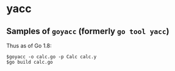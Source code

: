 yacc
====

## Samples of `goyacc` (formerly `go tool yacc`)

Thus as of Go 1.8:

    $goyacc -o calc.go -p Calc calc.y
    $go build calc.go